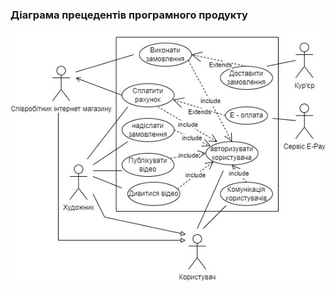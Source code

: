 ### Діаграма прецедентів програмного продукту
![](https://github.com/oleksandrblazhko/ai202-baranyuk/blob/ai202-baranyuk_with_laboratory_work_2/1-SoftwareRequirements/1.3-SoftwareUserRequirements/1.3.3-UseCaseDiagram/userStory.jpg)
